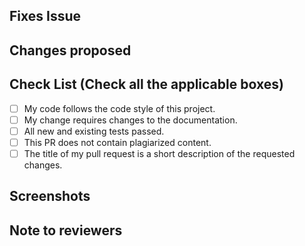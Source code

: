<!-- If your PR fixes an open issue, use `Closes #999` to link your PR with the issue. #999 stands for the issue number you are fixing -->

## Fixes Issue

<!-- Remove this section if not applicable -->

<!-- Example: Closes #31 -->

## Changes proposed

<!-- List all the proposed changes in your PR -->

<!-- Mark all the applicable boxes. To mark the box as done follow the following conventions -->
<!--
[x] - Correct; marked as done
[X] - Correct; marked as done

[ ] - Not correct; marked as **not** done
-->

## Check List (Check all the applicable boxes) <!-- Follow the above conventions to check the box -->

- [ ] My code follows the code style of this project.
- [ ] My change requires changes to the documentation.
- [ ] All new and existing tests passed.
- [ ] This PR does not contain plagiarized content.
- [ ] The title of my pull request is a short description of the requested changes.

## Screenshots

<!-- Add all the screenshots which support your changes -->

## Note to reviewers

<!-- Add notes to reviewers if applicable -->
